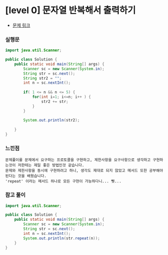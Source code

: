 # [level 0] 문자열 반복해서 출력하기

* [문제 링크](https://school.programmers.co.kr/learn/courses/30/lessons/181950) 


### 실행문

```java
import java.util.Scanner;

public class Solution {
    public static void main(String[] args) {
        Scanner sc = new Scanner(System.in);
        String str = sc.next();
        String str2 = "";
        int n = sc.nextInt();
        
        if( 1 <= n && n <= 5) {
            for(int i=1; i<=n; i++ ) {
                str2 += str;
            }    
        }
        
        System.out.println(str2);
        
    }
}
```


### 느낀점

```
문제풀이를 문제에서 요구하는 프로토콜을 구현하고, 제한사항을 요구사항으로 생각하고 구현하는것이 저한테는 제일 좋은 방법인것 같습니다.
문제와 제한사항을 동시에 구현하려고 하니, 생각도 제대로 되지 않았고 메서드 또한 공부해야 된다는 것을 배웠습니다.
'repeat' 이라는 메서드 하나로 모든 구현이 가능하다니... 쮓...
``` 


### 참고 풀이

```java
import java.util.Scanner;

public class Solution {
    public static void main(String[] args) {
        Scanner sc = new Scanner(System.in);
        String str = sc.next();
        int n = sc.nextInt();
        System.out.println(str.repeat(n));
    }
}
```